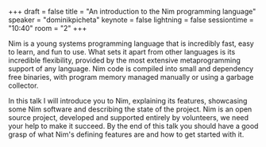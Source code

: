 +++
draft = false
title = "An introduction to the Nim programming language"
speaker = "dominikpicheta"
keynote = false
lightning = false
sessiontime = "10:40"
room = "2"
+++

Nim is a young systems programming language that is incredibly fast,
easy to learn, and fun to use. What sets it apart from other languages is
its incredible flexibility, provided by the most extensive metaprogramming
support of any language. Nim code is compiled into small and dependency free
binaries, with program memory managed manually or using a garbage
collector.

In this talk I will introduce you to Nim, explaining its features, showcasing
some Nim software and
describing the state of the project. Nim is an open source project, developed
and supported entirely by volunteers, we need your help to make it succeed.
By the end of this talk you should have a good grasp of what Nim's defining
features are and how to get started with it.